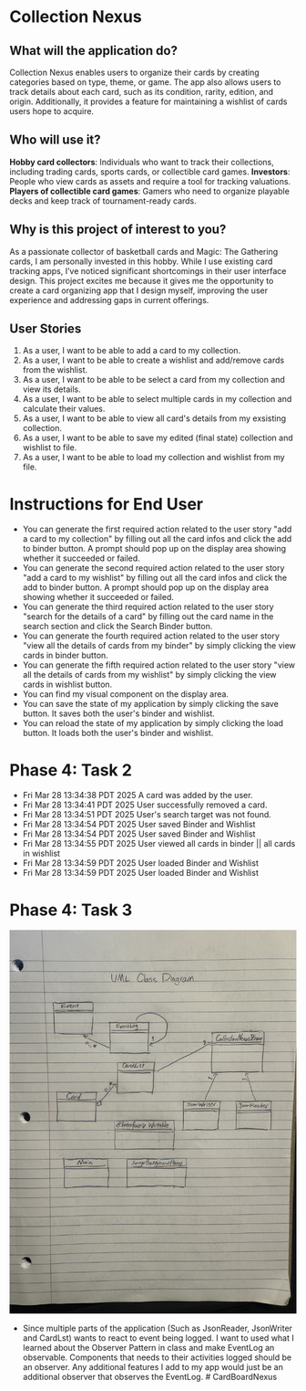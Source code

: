 # Collection Nexus

## What will the application do?

Collection Nexus enables users to organize their cards by creating categories based on type, theme, or game. The app also allows users to track details about each card, such as its condition, rarity, edition, and origin. Additionally, it provides a feature for maintaining a wishlist of cards users hope to acquire.

## Who will use it?

**Hobby card collectors**: Individuals who want to track their collections, including trading cards, sports cards, or collectible card games.
**Investors**: People who view cards as assets and require a tool for tracking valuations.
**Players of collectible card games**: Gamers who need to organize playable decks and keep track of tournament-ready cards.

## Why is this project of interest to you?

As a passionate collector of basketball cards and Magic: The Gathering cards, I am personally invested in this hobby. While I use existing card tracking apps, I’ve noticed significant shortcomings in their user interface design. This project excites me because it gives me the opportunity to create a card organizing app that I design myself, improving the user experience and addressing gaps in current offerings.



## User Stories

1. As a user, I want to be able to add a card to my collection.
2. As a user, I want to be able to create a wishlist and add/remove cards from the wishlist.
3. As a user, I want to be able to be select a card from my collection and view its details. 
4. As a user, I want to be able to select multiple cards in my collection and calculate their values. 
5. As a user, I want to be able to view all card's details from my exsisting collection.
6. As a user, I want to be able to save my edited (final state) collection and wishlist to file. 
7. As a user, I want to be able to load my collection and wishlist from my file.

# Instructions for End User

- You can generate the first required action related to the user story "add a card to my collection" by filling out all the card infos and click the add to binder button. A prompt should pop up on the display area showing whether it succeeded or failed. 
- You can generate the second required action related to the user story "add a card to my wishlist" by filling out all the card infos and click the add to binder button. A prompt should pop up on the display area showing whether it succeeded or failed. 
- You can generate the third required action related to the user story "search for the details of a card" by filling out the card name in the search section and click the Search Binder button. 
- You can generate the fourth required action related to the user story "view all the details of cards from my binder" by simply clicking the view cards in binder button. 
- You can generate the fifth required action related to the user story "view all the details of cards from my wishlist" by simply clicking the view cards in wishlist button. 
- You can find my visual component on the display area.
- You can save the state of my application by simply clicking the save button. It saves both the user's binder and wishlist.
- You can reload the state of my application by simply clicking the load button. It loads both the user's binder and wishlist.


# Phase 4: Task 2
- Fri Mar 28 13:34:38 PDT 2025
A card was added by the user.
- Fri Mar 28 13:34:41 PDT 2025
User successfully removed a card.
- Fri Mar 28 13:34:51 PDT 2025
User's search target was not found.
- Fri Mar 28 13:34:54 PDT 2025
User saved Binder and Wishlist
- Fri Mar 28 13:34:54 PDT 2025
User saved Binder and Wishlist
- Fri Mar 28 13:34:55 PDT 2025
User viewed all cards in binder || all cards in wishlist
- Fri Mar 28 13:34:59 PDT 2025
User loaded Binder and Wishlist
- Fri Mar 28 13:34:59 PDT 2025
User loaded Binder and Wishlist

# Phase 4: Task 3
![UML_DESIGN_DIAGRAM](data/UML_Design_Diagram.jpg)
- Since multiple parts of the application (Such as JsonReader, JsonWriter and CardLst) wants to react to event being logged. I want to used what I learned about the Observer Pattern in class and make EventLog an observable. Components that needs to their activities logged should be an observer. Any additional features I add to my app would just be an additional observer that observes the EventLog. #   C a r d B o a r d N e x u s 
 
 